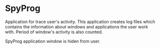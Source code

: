 # SpyProg
Application for trace user's activity. 
This application creates log files which contains the information about windows and applications the user work with. Period of window's activity is also counted.

SpyProg application window is hiden from user. 
